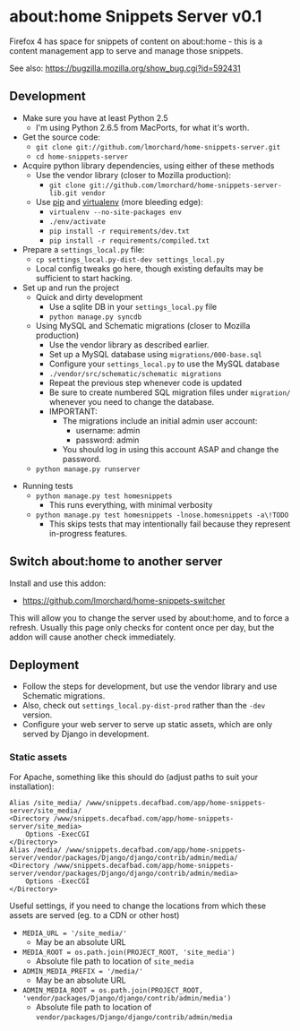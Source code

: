 # about:home Snippets Server v0.1

Firefox 4 has space for snippets of content on about:home - this is a content
management app to serve and manage those snippets.

See also: <https://bugzilla.mozilla.org/show_bug.cgi?id=592431>

## Development

* Make sure you have at least Python 2.5
    * I'm using Python 2.6.5 from MacPorts, for what it's worth.
* Get the source code:
    * `git clone git://github.com/lmorchard/home-snippets-server.git`
    * `cd home-snippets-server`
* Acquire python library dependencies, using either of these methods
    * Use the vendor library (closer to Mozilla production):
        * `git clone git://github.com/lmorchard/home-snippets-server-lib.git vendor`
    * Use [pip][] and [virtualenv][] (more bleeding edge):
        * `virtualenv --no-site-packages env`
        * `./env/activate`
        * `pip install -r requirements/dev.txt`
        * `pip install -r requirements/compiled.txt`
* Prepare a `settings_local.py` file:
    * `cp settings_local.py-dist-dev settings_local.py`
    * Local config tweaks go here, though existing defaults may be sufficient to start hacking.
* Set up and run the project
    * Quick and dirty development
        * Use a sqlite DB in your `settings_local.py` file
        * `python manage.py syncdb`
    * Using MySQL and Schematic migrations (closer to Mozilla production)
        * Use the vendor library as described earlier.
        * Set up a MySQL database using `migrations/000-base.sql`
        * Configure your `settings_local.py` to use the MySQL database
        * `./vendor/src/schematic/schematic migrations`
        * Repeat the previous step whenever code is updated
        * Be sure to create numbered SQL migration files under `migration/` whenever you need to change the database.
        * IMPORTANT:
            * The migrations include an initial admin user account:
                * username: admin
                * password: admin
            * You should log in using this account ASAP and change the password.
    * `python manage.py runserver`
        
[virtualenv]: http://pypi.python.org/pypi/virtualenv
[pip]: http://pip.openplans.org/
        
* Running tests
    * `python manage.py test homesnippets`
        * This runs everything, with minimal verbosity
    * `python manage.py test homesnippets -lnose.homesnippets -a\!TODO`
        * This skips tests that may intentionally fail because they represent in-progress features.

## Switch about:home to another server

Install and use this addon:

* <https://github.com/lmorchard/home-snippets-switcher>

This will allow you to change the server used by about:home, and to force a
refresh. Usually this page only checks for content once per day, but the addon
will cause another check immediately.

## Deployment

* Follow the steps for development, but use the vendor library and use Schematic migrations.
* Also, check out `settings_local.py-dist-prod` rather than the `-dev` version.
* Configure your web server to serve up static assets, which are only served by Django in development.

### Static assets

For Apache, something like this should do (adjust paths to suit your installation):
   
    Alias /site_media/ /www/snippets.decafbad.com/app/home-snippets-server/site_media/
    <Directory /www/snippets.decafbad.com/app/home-snippets-server/site_media>
        Options -ExecCGI
    </Directory>
    Alias /media/ /www/snippets.decafbad.com/app/home-snippets-server/vendor/packages/Django/django/contrib/admin/media/
    <Directory /www/snippets.decafbad.com/app/home-snippets-server/vendor/packages/Django/django/contrib/admin/media>
        Options -ExecCGI
    </Directory>

Useful settings, if you need to change the locations from which these assets are served (eg. to a CDN or other host)

* `MEDIA_URL = '/site_media/'`
    * May be an absolute URL
* `MEDIA_ROOT = os.path.join(PROJECT_ROOT, 'site_media')`
    * Absolute file path to location of `site_media`
* `ADMIN_MEDIA_PREFIX = '/media/'`
    * May be an absolute URL
* `ADMIN_MEDIA_ROOT = os.path.join(PROJECT_ROOT, 'vendor/packages/Django/django/contrib/admin/media')`
    * Absolute file path to location of `vendor/packages/Django/django/contrib/admin/media`
